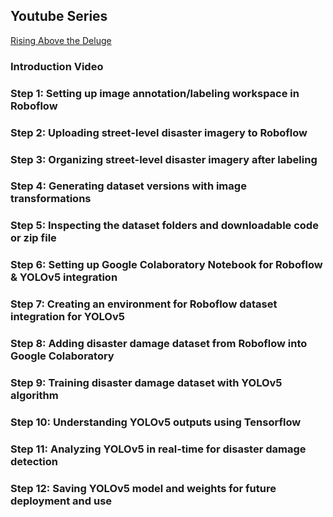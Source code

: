 ## Youtube Series 

[Rising Above the Deluge](https://www.youtube.com/playlist?list=PLsK5ITAqhBlGCFZH2sLLWZ0SeXyr47K65)

### Introduction Video 
### Step 1: Setting up image annotation/labeling workspace in Roboflow
### Step 2: Uploading street-level disaster imagery to Roboflow
### Step 3: Organizing street-level disaster imagery after labeling
### Step 4: Generating dataset versions with image transformations 
### Step 5: Inspecting the dataset folders and downloadable code or zip file
### Step 6: Setting up Google Colaboratory Notebook for Roboflow & YOLOv5 integration
### Step 7: Creating an environment for Roboflow dataset integration for YOLOv5
### Step 8: Adding disaster damage dataset from Roboflow into Google Colaboratory
### Step 9: Training disaster damage dataset with YOLOv5 algorithm 
### Step 10: Understanding YOLOv5 outputs using Tensorflow
### Step 11: Analyzing YOLOv5 in real-time for disaster damage detection
### Step 12: Saving YOLOv5 model and weights for future deployment and use
